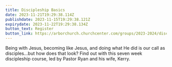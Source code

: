 ```yaml
---
title: Discipleship Basics
date: 2023-11-21T19:29:38.114Z
publishdate: 2023-11-15T19:29:38.121Z
expirydate: 2023-11-22T19:29:38.134Z
button_text: Register
button_link: https://arborchurch.churchcenter.com/groups/2023-2024/discipleship
---
```

Being with Jesus, becoming like Jesus, and doing what He did is our call as disciples…but how does that look? Find out with this seven week discipleship course, led by Pastor Ryan and his wife, Kerry.